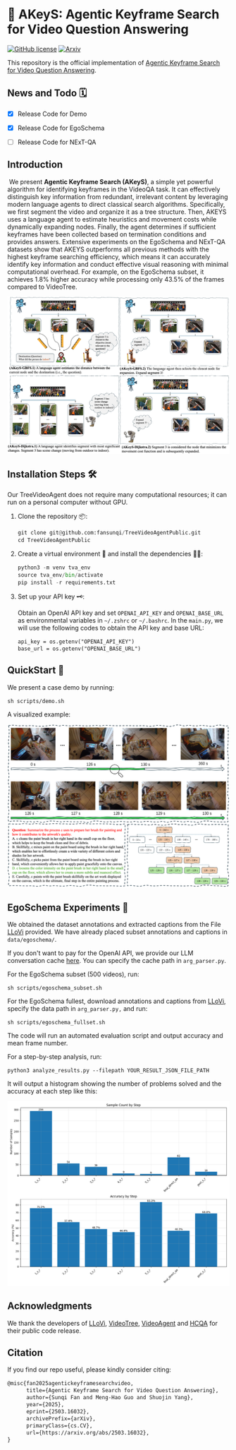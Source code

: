 # 🌲 AKeyS: Agentic Keyframe Search for Video Question Answering

[![GitHub license](https://img.shields.io/badge/License-MIT-green.svg?logo=github)](https://lbesson.mit-license.org/)
[![Arxiv](https://img.shields.io/badge/arXiv-2503.16032-B31B1B.svg?logo=arxiv)](https://arxiv.org/abs/2503.16032)

This repository is the official implementation of [Agentic Keyframe Search for Video Question Answering](https://arxiv.org/abs/2503.16032).

## News and Todo 🗓️

- [x] Release Code for Demo

- [x] Release Code for EgoSchema

- [ ] Release Code for NExT-QA

## Introduction 

​	We present **Agentic Keyframe Search (AKeyS)**, a simple yet powerful algorithm for identifying keyframes in the VideoQA task. It can effectively distinguish key information from redundant, irrelevant content by leveraging modern language agents to direct classical search algorithms. Specifically, we first segment the video and organize it as a tree structure. Then, AKEYS uses a
language agent to estimate heuristics and movement costs while dynamically expanding nodes. Finally, the agent determines if sufficient keyframes have been collected based on termination conditions and provides answers. Extensive experiments on the EgoSchema and NExT-QA datasets show that AKEYS outperforms all previous methods with the highest keyframe searching efficiency, which means it can accurately identify key information and conduct effective visual reasoning with minimal computational overhead. For example, on the EgoSchema subset, it achieves 1.8% higher accuracy while processing only 43.5% of the frames compared to VideoTree.

<img src="assets/teaser.png" style="zoom:200%;" />

## Installation Steps 🛠️

Our TreeVideoAgent does not require many computational resources; it can run on a personal computer without GPU.

1. Clone the repository 📦:

   ```python
   git clone git@github.com:fansunqi/TreeVideoAgentPublic.git
   cd TreeVideoAgentPublic
   ```

2. Create a virtual environment 🧹 and install the dependencies 🧑‍🍳:

   ```python
   python3 -m venv tva_env
   source tva_env/bin/activate
   pip install -r requirements.txt
   ```

3. Set up your API key 🗝️:

   Obtain an OpenAI API key and set  ```OPENAI_API_KEY``` and ```OPENAI_BASE_URL``` as environmental variables in  ```~/.zshrc``` or ```~/.bashrc```. In the ```main.py```, we will use the following codes to obtain the API key and base URL:

   ```
   api_key = os.getenv("OPENAI_API_KEY")
   base_url = os.getenv("OPENAI_BASE_URL")
   ```

## QuickStart 🚀

We present a case demo by running:

```
sh scripts/demo.sh
```

A visualized example:

<img src="assets/viz.png" style="zoom:200%;" />

## EgoSchema Experiments 🔬

We obtained the dataset annotations and extracted captions from the File [LLoVi](https://drive.google.com/file/d/13M10CB5ePPVlycn754_ff3CwnpPtDfJA/view?usp=drive_link) provided. We have already placed subset annotations and captions in ```data/egoschema/```. 

If you don't want to pay for the OpenAI API, we provide our LLM conversation cache [here](https://drive.google.com/file/d/1c_wId28ozyGEQKd5x3Zl8ugmvDVlJSED/view?usp=sharing). You can specify the cache path in ```arg_parser.py```.

For the EgoSchema subset (500 videos), run:

```
sh scripts/egoschema_subset.sh
```

For the EgoSchema fullest, download annotations and captions from [LLoVi](https://drive.google.com/file/d/13M10CB5ePPVlycn754_ff3CwnpPtDfJA/view?usp=drive_link), specify the data path in ```arg_parser.py,``` and run:

```
sh scripts/egoschema_fullset.sh
```

The code will run an automated evaluation script and output accuracy and mean frame number.

For a step-by-step analysis, run:

```
python3 analyze_results.py --filepath YOUR_RESULT_JSON_FILE_PATH
```

It will output a histogram showing the number of problems solved and the accuracy at each step like this:

<img src="results/egoschema_subset/20250315_162843.png" style="zoom: 50%;" />

## Acknowledgments

We thank the developers of [LLoVi](https://github.com/CeeZh/LLoVi), [VideoTree](https://github.com/Ziyang412/VideoTree), [VideoAgent](https://github.com/wxh1996/VideoAgent) and [HCQA](https://github.com/Hyu-Zhang/HCQA) for their public code release. 

## Citation

If you find our repo useful, please kindly consider citing:

```
@misc{fan2025agentickeyframesearchvideo,
      title={Agentic Keyframe Search for Video Question Answering}, 
      author={Sunqi Fan and Meng-Hao Guo and Shuojin Yang},
      year={2025},
      eprint={2503.16032},
      archivePrefix={arXiv},
      primaryClass={cs.CV},
      url={https://arxiv.org/abs/2503.16032}, 
}
```


